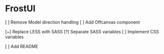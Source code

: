 # FrostUI

[ ] Remove Model direction handling
[ ] Add Offcanvas component

[~] Replace LESS with SASS
[?] Separate SASS variables
[ ] Implement CSS variables

[ ] Add README
